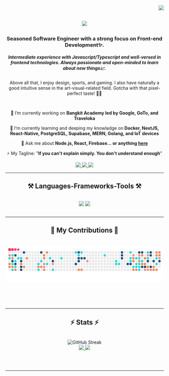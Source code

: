 <img align="right" src="https://visitor-badge.laobi.icu/badge?page_id=DSQL-MONGKEY.DSQL-MONGKEY" /> 

<h1 align="center">  
    <img src="https://readme-typing-svg.herokuapp.com/?font=Righteous&size=35&center=true&vCenter=true&width=500&height=70&duration=4000&lines=Hi+There!+👋;+I'm+Dimas+Prasetyo!;" />
</h1> 

<h3 align="center">Seasoned Software Engineer with a strong focus on Front-end Development✨.</h3> 
<h5 align="center">Intermediate experience with Javascript/Typescript and well-versed in frontend technologies. Always passionate and open-minded to learn about new things📈.</h5>  

<p align="center">Above all that, I enjoy design, sports, and gaming. I also have naturally a good intuitive sense in the art-visual-related field. Gotcha with that pixel-perfect taste! 🚀✨</p>

<br/> 
 
<div align="center">
 
 🔭 I’m currently working on **Bangkit Academy  led by Google, GoTo, and Traveloka**
 
 🌱 I’m currently learning and deeping my knowladge on **Docker, NextJS, React-Native, PostgreSQL, Supabase, MERN, Golang, and IoT devices**

💬 Ask me about **Node.js, React, Firebase... or anything [here](https://github.com/DSQL-MONGKEY/DSQL-MONGKEY/issues)**

⚡ My Tagline: "**If you can't explain simply. You don't understand enough**"

</div>
 
<div align="center"> 
  <a href="mailto:dimasprasetyo.work@gmail.com">
    <img src="https://img.shields.io/badge/Gmail-333333?style=for-the-badge&logo=gmail&logoColor=red" />
  </a>
  <a href="https://linkedin.com/in/dimp-fe" target="_blank">
    <img src="https://img.shields.io/badge/LinkedIn-0077B5?style=for-the-badge&logo=linkedin&logoColor=white" target="_blank" />
  </a>
  <a href="https://dimp-port.vercel.app" target="_blank">
     <img src="https://img.shields.io/badge/Portfolio-FF5722?style=for-the-badge&logo=todoist&logoColor=white" target="_blank" /> <!-- sqlite, safari, google-chrome are other good icon options -->
  </a>
</div>

 <hr/>
 
<h2 align="center">⚒️ Languages-Frameworks-Tools ⚒️</h2>
<br/>
<div align="center">
    <img src="https://skillicons.dev/icons?i=nodejs,javascript,typescript,express,firebase,mongodb,nextjs,react,bootstrap,tailwind" />
    <img src="https://skillicons.dev/icons?i=prisma,html,css,python,vscode,figma,github,git,docker,notion,androidstudio,arduino,gcp,vite,cloudinary" /><br>
</div>

<br/>
<hr/>

<div align="center">
  <h2>🐍 My Contributions 🐍</h2>
  <br>
  <img alt="snake eating my contributions" src="https://raw.githubusercontent.com/DSQL-MONGKEY/DSQL-MONGKEY2/output/github-contribution-grid-snake.gif" />
  
  <br/><br/><br/>
</div>

<hr/>

<h2 align="center">⚡ Stats ⚡</h2>
<br>
<div align=center>
  <img src="https://streak-stats.demolab.com?user=DSQL-MONGKEY&theme=travelers-theme&background=45%2CFF2E63%2C424874&hide_border=true" alt="GitHub Streak" alt="streak stats"/>
  <br/>
  <a href="https://github.com/DSQL-MONGKEY">
    <img height="180em" src="https://github-readme-stats-eight-theta.vercel.app/api?username=DSQL-MONGKEY&show_icons=true&theme=algolia&include_all_commits=true&count_private=true&hide_border=true"/>
    <img height="180em" src="https://github-readme-stats-eight-theta.vercel.app/api/top-langs/?username=DSQL-MONGKEY&layout=compact&theme=algolia&langs_count=8&hide_border=true"/>
  </a>
</div>

<br/><br/>
<hr/>

<br/>

<div align="center">
<a href='"https://saweria.co/dimpFE' target='_blank'><img height='64' style='border:0px;height:64px;' src='https://storage.ko-fi.com/cdn/kofi1.png?v=3' border='0' alt='Buy Me a Coffee /></a>
</div>

<br/>
